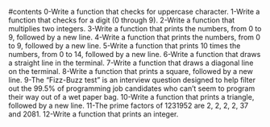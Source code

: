 #contents
0-Write a function that checks for uppercase character.
1-Write a function that checks for a digit (0 through 9).
2-Write a function that multiplies two integers.
3-Write a function that prints the numbers, from 0 to 9, followed by a new line.
4-Write a function that prints the numbers, from 0 to 9, followed by a new line.
5-Write a function that prints 10 times the numbers, from 0 to 14, followed by a new line.
6-Write a function that draws a straight line in the terminal.
7-Write a function that draws a diagonal line on the terminal.
8-Write a function that prints a square, followed by a new line.
9-The “Fizz-Buzz test” is an interview question designed to help filter out the 99.5% of programming job candidates who can’t seem to program their way out of a wet paper bag.
10-Write a function that prints a triangle, followed by a new line.
11-The prime factors of 1231952 are 2, 2, 2, 2, 37 and 2081.
12-Write a function that prints an integer.
